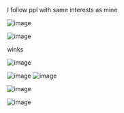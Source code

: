 
I follow ppl with same interests as mine

![image](https://github.com/user-attachments/assets/0bbb378d-6b80-47dd-9e8e-9d2acc11fa65)


![image](https://github.com/user-attachments/assets/c61b7251-248e-417d-83f8-1aef3703609b)


winks

![image](https://github.com/user-attachments/assets/7f2e11a9-ad60-4cdb-a8d6-9bce3fde55e4)

![image](https://github.com/user-attachments/assets/f190d8ef-1d20-4dc0-a2f6-d04be825b405)
![image](https://github.com/user-attachments/assets/bdd76334-9ea4-4ac6-879b-50079bd2ead0)

![image](https://github.com/user-attachments/assets/f9ae15a4-b5c4-4560-ac3e-26809cf68b9b)

![image](https://github.com/user-attachments/assets/ea445564-c097-4e87-9a68-b1f9402e684f)
